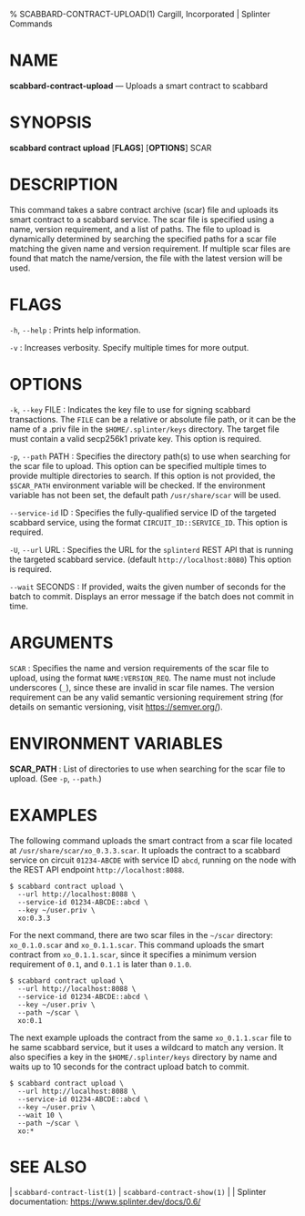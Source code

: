 % SCABBARD-CONTRACT-UPLOAD(1) Cargill, Incorporated | Splinter Commands
<!--
  Copyright 2018-2021 Cargill Incorporated
  Licensed under Creative Commons Attribution 4.0 International License
  https://creativecommons.org/licenses/by/4.0/
-->

NAME
====

**scabbard-contract-upload** — Uploads a smart contract to scabbard

SYNOPSIS
========

**scabbard contract upload** \[**FLAGS**\] \[**OPTIONS**\] SCAR

DESCRIPTION
===========
This command takes a sabre contract archive (scar) file and uploads its smart
contract to a scabbard service. The scar file is specified using a name, version
requirement, and a list of paths. The file to upload is dynamically determined
by searching the specified paths for a scar file matching the given name and
version requirement. If multiple scar files are found that match the
name/version, the file with the latest version will be used.

FLAGS
=====
`-h`, `--help`
: Prints help information.

`-v`
: Increases verbosity. Specify multiple times for more output.

OPTIONS
=======
`-k`, `--key` FILE
: Indicates the key file to use for signing scabbard transactions. The `FILE`
  can be a relative or absolute file path, or it can be the name of a .priv file
  in the `$HOME/.splinter/keys` directory. The target file must contain a valid
  secp256k1 private key. This option is required.

`-p`, `--path` PATH
: Specifies the directory path(s) to use when searching for the scar file to
  upload. This option can be specified multiple times to provide multiple
  directories to search. If this option is not provided, the `$SCAR_PATH`
  environment variable will be checked. If the environment variable has not been
  set, the default path `/usr/share/scar` will be used.

`--service-id` ID
: Specifies the fully-qualified service ID of the targeted scabbard service,
  using the format `CIRCUIT_ID::SERVICE_ID`. This option is required.

`-U`, `--url` URL
: Specifies the URL for the `splinterd` REST API that is running the targeted
  scabbard service. (default `http://localhost:8080`) This option is required.

`--wait` SECONDS
: If provided, waits the given number of seconds for the batch to commit.
  Displays an error message if the batch does not commit in time.

ARGUMENTS
=========
`SCAR`
: Specifies the name and version requirements of the scar file to upload, using
  the format `NAME:VERSION_REQ`. The name must not include underscores (`_`),
  since these are invalid in scar file names. The version requirement can be any
  valid semantic versioning requirement string (for details on semantic
  versioning, visit https://semver.org/).

ENVIRONMENT VARIABLES
=====================
**SCAR_PATH**
: List of directories to use when searching for the scar file to upload. (See
  `-p`, `--path`.)

EXAMPLES
========
The following command uploads the smart contract from a scar file located at
`/usr/share/scar/xo_0.3.3.scar`. It uploads the contract to a scabbard service
on circuit `01234-ABCDE` with service ID `abcd`, running on the node with the
REST API endpoint `http://localhost:8088`.

```
$ scabbard contract upload \
  --url http://localhost:8088 \
  --service-id 01234-ABCDE::abcd \
  --key ~/user.priv \
  xo:0.3.3
```

For the next command, there are two scar files in the `~/scar` directory:
`xo_0.1.0.scar` and `xo_0.1.1.scar`. This command uploads the smart
contract from `xo_0.1.1.scar`, since it specifies a minimum version
requirement of `0.1`, and `0.1.1` is later than `0.1.0`.

```
$ scabbard contract upload \
  --url http://localhost:8088 \
  --service-id 01234-ABCDE::abcd \
  --key ~/user.priv \
  --path ~/scar \
  xo:0.1
```

The next example uploads the contract from the same `xo_0.1.1.scar` file to
he same scabbard service, but it uses a wildcard to match any version. It also
specifies a key in the `$HOME/.splinter/keys` directory by name and waits up to
10 seconds for the contract upload batch to commit.

```
$ scabbard contract upload \
  --url http://localhost:8088 \
  --service-id 01234-ABCDE::abcd \
  --key ~/user.priv \
  --wait 10 \
  --path ~/scar \
  xo:*
```

SEE ALSO
========
| `scabbard-contract-list(1)`
| `scabbard-contract-show(1)`
|
| Splinter documentation: https://www.splinter.dev/docs/0.6/
